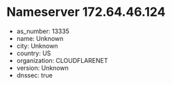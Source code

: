 # Nameserver 172.64.46.124

* as_number: 13335
* name: Unknown
* city: Unknown
* country: US
* organization: CLOUDFLARENET
* version: Unknown
* dnssec: true
